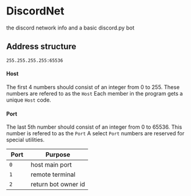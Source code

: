 # DiscordNet
the discord network info and a basic discord.py bot

## Address structure
`255.255.255.255:65536`

#### Host
The first 4 numbers should consist of an integer from 0 to 255.
These numbers are refered to as the `Host`
Each member in the program gets a unique `Host` code.

#### Port
The last 5th number should consist of an integer from 0 to 65536.
This number is refered to as the `Port`
A select `Port` numbers are reserved for special utilities.

| Port    | Purpose                     |
| ------- | --------------------------- |
| `0    ` | host main port              |
| `1    ` | remote terminal             |
| `2    ` | return bot owner id         |
